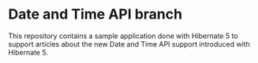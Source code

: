 # Date and Time API branch

This repository contains a sample application done with Hibernate 5 to support articles about the new Date and Time API support introduced with Hibernate 5. 

